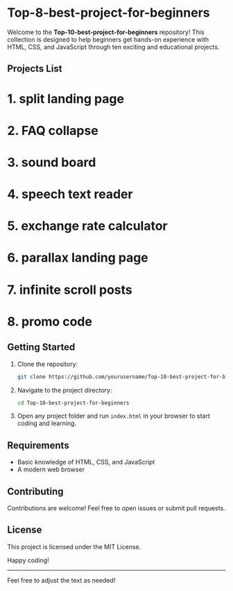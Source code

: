 # Top-8-best-project-for-beginners

Welcome to the **Top-10-best-project-for-beginners** repository! This collection is designed to help beginners get hands-on experience with HTML, CSS, and JavaScript through ten exciting and educational projects.

## Projects List

# 1. split landing page
# 2. FAQ collapse
# 3. sound board
# 4. speech text reader
# 5. exchange rate calculator
# 6. parallax landing page
# 7. infinite scroll posts
# 8. promo code

## Getting Started

1. Clone the repository:
   ```bash
   git clone https://github.com/yourusername/Top-10-best-project-for-beginners.git
   ```

2. Navigate to the project directory:
   ```bash
   cd Top-10-best-project-for-beginners
   ```

3. Open any project folder and run `index.html` in your browser to start coding and learning.

## Requirements

- Basic knowledge of HTML, CSS, and JavaScript
- A modern web browser

## Contributing

Contributions are welcome! Feel free to open issues or submit pull requests.

## License

This project is licensed under the MIT License.

Happy coding!

---

Feel free to adjust the text as needed!

